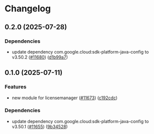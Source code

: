 # Changelog

## 0.2.0 (2025-07-28)

### Dependencies

* update dependency com.google.cloud:sdk-platform-java-config to v3.50.2 ([#11680](https://github.com/googleapis/google-cloud-java/issues/11680)) ([d1b99a7](https://github.com/googleapis/google-cloud-java/commit/d1b99a706daa10c487b56edbb5170b41530628ca))


## 0.1.0 (2025-07-11)

### Features

* new module for licensemanager ([#11673](https://github.com/googleapis/google-cloud-java/issues/11673)) ([c192cdc](https://github.com/googleapis/google-cloud-java/commit/c192cdc1843f34caad0cbe05c1216bf892a5c0f7))

### Dependencies

* update dependency com.google.cloud:sdk-platform-java-config to v3.50.1 ([#11655](https://github.com/googleapis/google-cloud-java/issues/11655)) ([9b34528](https://github.com/googleapis/google-cloud-java/commit/9b34528f85043049e3349fffc30bb2dbfe01836c))
